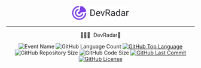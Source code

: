 ﻿<p align="center"> <img src="github/devradar_logo.svg" width="30%"> </p>

___

<p align="center"> 🧑🏻‍💻&nbsp;&nbsp;DevRadar📍</p>
<p align="center">
<img alt="Event Name" src="https://img.shields.io/badge/omnistack-week%2010-%237D40E7"/>
<img alt="GitHub Language Count" 		  src="https://img.shields.io/github/languages/count/alissonpratesperes/devradar?color=7D40E7"/>
<a href="https://github.com/alissonpratesperes/devradar/search?l=javascript"><img alt="GitHub Top Language" src="https://img.shields.io/github/languages/top/alissonpratesperes/devradar?color=7D40E7"/></a>
<img alt="GitHub Repository Size" src="https://img.shields.io/github/repo-size/alissonpratesperes/devradar?color=7D40E7">
<img alt="GitHub Code Size" src="https://img.shields.io/github/languages/code-size/alissonpratesperes/devradar?color=7D40E7"/>
<a href="https://github.com/alissonpratesperes/devradar/commits/main">
<img alt="GitHub Last Commit" src="https://img.shields.io/github/last-commit/alissonpratesperes/devradar?color=7D40E7"></a>
<a href ="https://github.com/alissonpratesperes/devradar/blob/main/LICENSE"> <img alt="GitHub License" src="https://img.shields.io/badge/license-MIT-7D40E7"> </a>
</p>
